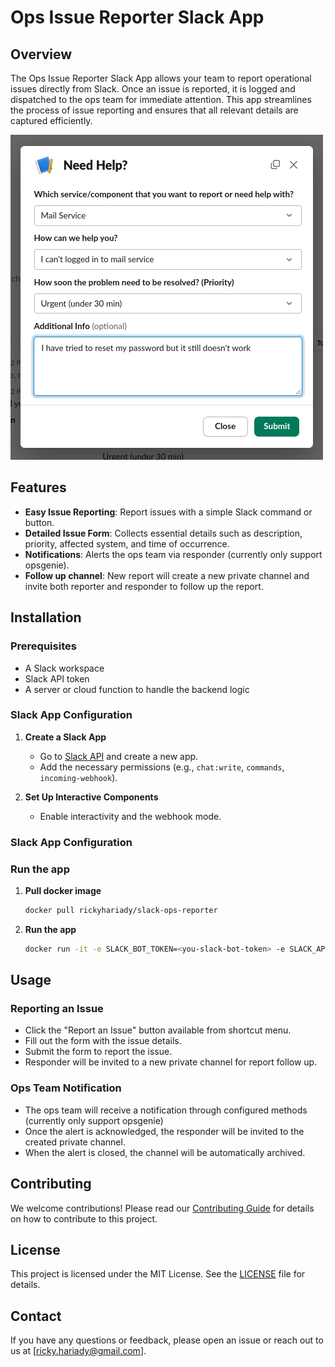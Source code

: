 # Ops Issue Reporter Slack App

## Overview

The Ops Issue Reporter Slack App allows your team to report operational issues directly from Slack. Once an issue is reported, it is logged and dispatched to the ops team for immediate attention. This app streamlines the process of issue reporting and ensures that all relevant details are captured efficiently.

![Screenshot of the new report form](assets/screenshot.png?raw=true)

## Features

- **Easy Issue Reporting**: Report issues with a simple Slack command or button.
- **Detailed Issue Form**: Collects essential details such as description, priority, affected system, and time of occurrence.
- **Notifications**: Alerts the ops team via responder (currently only support opsgenie).
- **Follow up channel**: New report will create a new private channel and invite both reporter and responder to follow up the report.

## Installation

### Prerequisites

- A Slack workspace
- Slack API token
- A server or cloud function to handle the backend logic

### Slack App Configuration

1. **Create a Slack App**
   - Go to [Slack API](https://api.slack.com/apps) and create a new app.
   - Add the necessary permissions (e.g., `chat:write`, `commands`, `incoming-webhook`).

2. **Set Up Interactive Components**
   - Enable interactivity and the webhook mode.

### Slack App Configuration

### Run the app

1. **Pull docker image**
   ```sh
   docker pull rickyhariady/slack-ops-reporter
   ```

2. **Run the app**
   ```sh
   docker run -it -e SLACK_BOT_TOKEN=<you-slack-bot-token> -e SLACK_APP_TOKEN=<your-slack-app-token> -e OPSGENIE_API_KEY=<your-opsgenie-api-key> rickyhariady/slack-ops-reporter
   ```

## Usage

### Reporting an Issue

- Click the "Report an Issue" button available from shortcut menu.
- Fill out the form with the issue details.
- Submit the form to report the issue.
- Responder will be invited to a new private channel for report follow up.

### Ops Team Notification

- The ops team will receive a notification through configured methods (currently only support opsgenie)
- Once the alert is acknowledged, the responder will be invited to the created private channel.
- When the alert is closed, the channel will be automatically archived.

## Contributing

We welcome contributions! Please read our [Contributing Guide](CONTRIBUTING.md) for details on how to contribute to this project.

## License

This project is licensed under the MIT License. See the [LICENSE](LICENSE) file for details.

## Contact

If you have any questions or feedback, please open an issue or reach out to us at [ricky.hariady@gmail.com].

